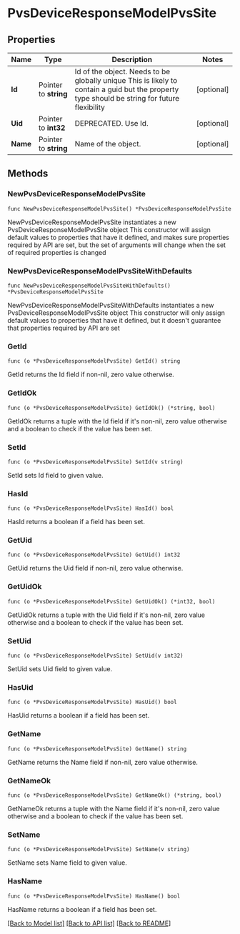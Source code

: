 # PvsDeviceResponseModelPvsSite

## Properties

Name | Type | Description | Notes
------------ | ------------- | ------------- | -------------
**Id** | Pointer to **string** | Id of the object. Needs to be globally unique This is likely to contain a guid but the property type should be string for future flexibility | [optional] 
**Uid** | Pointer to **int32** | DEPRECATED. Use Id. | [optional] 
**Name** | Pointer to **string** | Name of the object. | [optional] 

## Methods

### NewPvsDeviceResponseModelPvsSite

`func NewPvsDeviceResponseModelPvsSite() *PvsDeviceResponseModelPvsSite`

NewPvsDeviceResponseModelPvsSite instantiates a new PvsDeviceResponseModelPvsSite object
This constructor will assign default values to properties that have it defined,
and makes sure properties required by API are set, but the set of arguments
will change when the set of required properties is changed

### NewPvsDeviceResponseModelPvsSiteWithDefaults

`func NewPvsDeviceResponseModelPvsSiteWithDefaults() *PvsDeviceResponseModelPvsSite`

NewPvsDeviceResponseModelPvsSiteWithDefaults instantiates a new PvsDeviceResponseModelPvsSite object
This constructor will only assign default values to properties that have it defined,
but it doesn't guarantee that properties required by API are set

### GetId

`func (o *PvsDeviceResponseModelPvsSite) GetId() string`

GetId returns the Id field if non-nil, zero value otherwise.

### GetIdOk

`func (o *PvsDeviceResponseModelPvsSite) GetIdOk() (*string, bool)`

GetIdOk returns a tuple with the Id field if it's non-nil, zero value otherwise
and a boolean to check if the value has been set.

### SetId

`func (o *PvsDeviceResponseModelPvsSite) SetId(v string)`

SetId sets Id field to given value.

### HasId

`func (o *PvsDeviceResponseModelPvsSite) HasId() bool`

HasId returns a boolean if a field has been set.

### GetUid

`func (o *PvsDeviceResponseModelPvsSite) GetUid() int32`

GetUid returns the Uid field if non-nil, zero value otherwise.

### GetUidOk

`func (o *PvsDeviceResponseModelPvsSite) GetUidOk() (*int32, bool)`

GetUidOk returns a tuple with the Uid field if it's non-nil, zero value otherwise
and a boolean to check if the value has been set.

### SetUid

`func (o *PvsDeviceResponseModelPvsSite) SetUid(v int32)`

SetUid sets Uid field to given value.

### HasUid

`func (o *PvsDeviceResponseModelPvsSite) HasUid() bool`

HasUid returns a boolean if a field has been set.

### GetName

`func (o *PvsDeviceResponseModelPvsSite) GetName() string`

GetName returns the Name field if non-nil, zero value otherwise.

### GetNameOk

`func (o *PvsDeviceResponseModelPvsSite) GetNameOk() (*string, bool)`

GetNameOk returns a tuple with the Name field if it's non-nil, zero value otherwise
and a boolean to check if the value has been set.

### SetName

`func (o *PvsDeviceResponseModelPvsSite) SetName(v string)`

SetName sets Name field to given value.

### HasName

`func (o *PvsDeviceResponseModelPvsSite) HasName() bool`

HasName returns a boolean if a field has been set.


[[Back to Model list]](../README.md#documentation-for-models) [[Back to API list]](../README.md#documentation-for-api-endpoints) [[Back to README]](../README.md)


